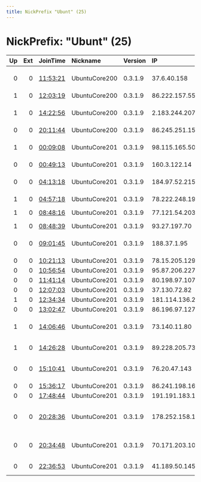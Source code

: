 ```yaml
---
title: NickPrefix "Ubunt" (25)
---
```


# NickPrefix: "Ubunt" (25)

|   Up |   Ext | JoinTime                                                                                   | Nickname      | Version   | IP              | AS                                       | CC   |   ORp |   Dirp | OS    | Contact   |   eFamMembers |
|-----:|------:|:-------------------------------------------------------------------------------------------|:--------------|:----------|:----------------|:-----------------------------------------|:-----|------:|-------:|:------|:----------|--------------:|
|    0 |     0 | [11:53:21](https://atlas.torproject.org/#details/9D6174E34FE1656BE3FEB237BCBE08662EE5F65D) | UbuntuCore200 | 0.3.1.9   | 37.6.40.158     | Wind Hellas Telecommunications SA        | gr   | 37568 |      0 | Linux | None      |             1 |
|    1 |     0 | [12:03:19](https://atlas.torproject.org/#details/48A3692F155E9CC93E0207ACAA49464834770C3A) | UbuntuCore200 | 0.3.1.9   | 86.222.157.55   | Orange                                   | fr   | 41969 |      0 | Linux | None      |             1 |
|    1 |     0 | [14:22:56](https://atlas.torproject.org/#details/2885EDBD8CC73B5877B849F11F28F18558265486) | UbuntuCore200 | 0.3.1.9   | 2.183.244.207   | Information Technology Company ITC       | ir   | 44387 |      0 | Linux | None      |             1 |
|    0 |     0 | [20:11:44](https://atlas.torproject.org/#details/CA08182214C471E1B350737955EC7BDE7B6105E8) | UbuntuCore200 | 0.3.1.9   | 86.245.251.152  | Orange                                   | fr   | 41231 |      0 | Linux | None      |             1 |
|    1 |     0 | [00:09:08](https://atlas.torproject.org/#details/B854E47349C40224091ED4BBBABB4F7DEEA50D04) | UbuntuCore201 | 0.3.1.9   | 98.115.165.50   | MCI Communications Services, Inc. d/b/a  | us   | 35721 |      0 | Linux | None      |             1 |
|    0 |     0 | [00:49:13](https://atlas.torproject.org/#details/FB58FE81223077DB41D5143423B1FAF234B013BF) | UbuntuCore201 | 0.3.1.9   | 160.3.122.14    | Cable One, Inc.                          | us   | 40354 |      0 | Linux | None      |             1 |
|    0 |     0 | [04:13:18](https://atlas.torproject.org/#details/2F9B0C9AA15B2457A2EADD1E6D968DC4A090A6AD) | UbuntuCore201 | 0.3.1.9   | 184.97.52.215   | Qwest Communications Company, LLC        | us   | 46275 |      0 | Linux | None      |             1 |
|    1 |     0 | [04:57:18](https://atlas.torproject.org/#details/7FE8B0774DE5374EAEF20B74AF312E68173F6B8F) | UbuntuCore201 | 0.3.1.9   | 78.222.248.190  | Free SAS                                 | fr   | 46789 |      0 | Linux | None      |             1 |
|    1 |     0 | [08:48:16](https://atlas.torproject.org/#details/34DF151414C9AEBC3CC07E8F08D0D9C2C5D866CE) | UbuntuCore201 | 0.3.1.9   | 77.121.54.203   | Telecommunication Systems LLC            | ru   | 44331 |      0 | Linux | None      |             1 |
|    1 |     0 | [08:48:39](https://atlas.torproject.org/#details/7ACD3BB02D94A9121908BA0AAF20E5BA0E95FF3E) | UbuntuCore201 | 0.3.1.9   | 93.27.197.70    | SFR SA                                   | fr   | 41616 |      0 | Linux | None      |             1 |
|    0 |     0 | [09:01:45](https://atlas.torproject.org/#details/1D640DFA543F94C8B9FBF31D77C6C662139F6505) | UbuntuCore201 | 0.3.1.9   | 188.37.1.95     | Vodafone Portugal - Communicacoes Pessoa | pt   | 37696 |      0 | Linux | None      |             1 |
|    0 |     0 | [10:21:13](https://atlas.torproject.org/#details/597EBA5CD8A7CC09A1075D5EDFAC74548FA9B9DE) | UbuntuCore201 | 0.3.1.9   | 78.15.205.129   | Tiscali SpA                              | it   | 46747 |      0 | Linux | None      |             1 |
|    0 |     0 | [10:56:54](https://atlas.torproject.org/#details/BC4BAA967E2DDB1F62446285FDC3588E56482EFE) | UbuntuCore201 | 0.3.1.9   | 95.87.206.227   | NET1 Ltd.                                | bg   | 34913 |      0 | Linux | None      |             1 |
|    0 |     0 | [11:41:14](https://atlas.torproject.org/#details/1E6BC040ABF5349594BCEDBD6DC3B193FD2D1F5E) | UbuntuCore201 | 0.3.1.9   | 80.198.97.107   | Tele Danmark                             | dk   | 45081 |      0 | Linux | None      |             1 |
|    0 |     0 | [12:07:03](https://atlas.torproject.org/#details/E54AFD4134798D88A99BD2FBB00612E9E483C86E) | UbuntuCore201 | 0.3.1.9   | 37.130.72.82    | Milleni.com                              | tr   | 45007 |      0 | Linux | None      |             1 |
|    1 |     0 | [12:34:34](https://atlas.torproject.org/#details/94588DEDBBA31A400E936BA42E0892067931A21F) | UbuntuCore201 | 0.3.1.9   | 181.114.136.206 | Cotesma                                  | ar   | 39299 |      0 | Linux | None      |             1 |
|    0 |     0 | [13:02:47](https://atlas.torproject.org/#details/43DC41F781F31344EE8D8EFFA529881BCF0D770D) | UbuntuCore201 | 0.3.1.9   | 86.196.97.127   | Orange                                   | fr   | 35290 |      0 | Linux | None      |             1 |
|    1 |     0 | [14:06:46](https://atlas.torproject.org/#details/2208AFBA08E8FA5BACA97077CD3A5BF771A59E0F) | UbuntuCore201 | 0.3.1.9   | 73.140.11.80    | Comcast Cable Communications, LLC        | us   | 35983 |      0 | Linux | None      |             1 |
|    1 |     0 | [14:26:28](https://atlas.torproject.org/#details/5228D9E540024E76EC52AB674770F377B08F80B8) | UbuntuCore201 | 0.3.1.9   | 89.228.205.73   | Multimedia Polska S.A.                   | pl   | 44383 |      0 | Linux | None      |             1 |
|    0 |     0 | [15:10:41](https://atlas.torproject.org/#details/EEC45CD939FFEAECB6BF60F879C69EB57D57D96F) | UbuntuCore201 | 0.3.1.9   | 76.20.47.143    | Comcast Cable Communications, LLC        | us   | 32839 |      0 | Linux | None      |             1 |
|    0 |     0 | [15:36:17](https://atlas.torproject.org/#details/6534AC12D9BBB0F197529D0986AB475C47479734) | UbuntuCore201 | 0.3.1.9   | 86.241.198.163  | Orange                                   | fr   | 33313 |      0 | Linux | None      |             1 |
|    0 |     0 | [17:48:44](https://atlas.torproject.org/#details/75C1C5134178D93BD400614AA687829D62E5CBA5) | UbuntuCore201 | 0.3.1.9   | 191.191.183.154 | CLARO S.A.                               | br   | 39985 |      0 | Linux | None      |             1 |
|    0 |     0 | [20:28:36](https://atlas.torproject.org/#details/FEA9BBEFC4593533F468328261313334158B68B7) | UbuntuCore201 | 0.3.1.9   | 178.252.158.168 | GOSTARESH-E-ERTEBATAT-E MABNA COMPANY P  | ir   | 40869 |      0 | Linux | None      |             1 |
|    0 |     0 | [20:34:48](https://atlas.torproject.org/#details/F4499B9ECCC8C5B7D7CB7FD9BBC07E2B5F105546) | UbuntuCore201 | 0.3.1.9   | 70.171.203.104  | Cox Communications Inc.                  | us   | 34322 |      0 | Linux | None      |             1 |
|    0 |     0 | [22:36:53](https://atlas.torproject.org/#details/03A18F9CF2C8F790EE9AB6CD3E556CD47E9C1F98) | UbuntuCore201 | 0.3.1.9   | 41.189.50.145   | Orange Cote D'ivoire                     | ci   | 44421 |      0 | Linux | None      |             1 |
